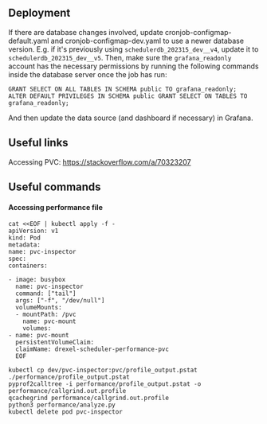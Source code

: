## Deployment

If there are database changes involved, update cronjob-configmap-default.yaml and cronjob-configmap-dev.yaml to use a newer database version. E.g. if it's previously using `schedulerdb_202315_dev__v4`, update it to `schedulerdb_202315_dev__v5`. Then, make sure the `grafana_readonly` account has the necessary permissions by running the following commands inside the database server once the job has run:

```
GRANT SELECT ON ALL TABLES IN SCHEMA public TO grafana_readonly;
ALTER DEFAULT PRIVILEGES IN SCHEMA public GRANT SELECT ON TABLES TO grafana_readonly;
```

And then update the data source (and dashboard if necessary) in Grafana.

## Useful links

Accessing PVC: https://stackoverflow.com/a/70323207

## Useful commands

#### Accessing performance file

```
cat <<EOF | kubectl apply -f -
apiVersion: v1
kind: Pod
metadata:
name: pvc-inspector
spec:
containers:

- image: busybox
  name: pvc-inspector
  command: ["tail"]
  args: ["-f", "/dev/null"]
  volumeMounts:
  - mountPath: /pvc
    name: pvc-mount
    volumes:
- name: pvc-mount
  persistentVolumeClaim:
  claimName: drexel-scheduler-performance-pvc
  EOF
```

```
kubectl cp dev/pvc-inspector:pvc/profile_output.pstat ./performance/profile_output.pstat
pyprof2calltree -i performance/profile_output.pstat -o performance/callgrind.out.profile
qcachegrind performance/callgrind.out.profile
python3 performance/analyze.py
kubectl delete pod pvc-inspector
```
